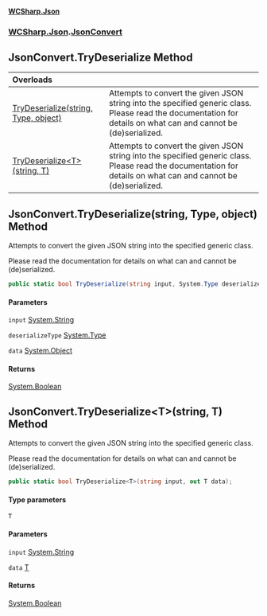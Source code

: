 #### [WCSharp\.Json](README.md 'README')
### [WCSharp\.Json](WCSharp.Json.md 'WCSharp\.Json').[JsonConvert](WCSharp.Json.JsonConvert.md 'WCSharp\.Json\.JsonConvert')

## JsonConvert\.TryDeserialize Method

| Overloads | |
| :--- | :--- |
| [TryDeserialize\(string, Type, object\)](WCSharp.Json.JsonConvert.TryDeserialize.md#WCSharp.Json.JsonConvert.TryDeserialize(string,System.Type,object) 'WCSharp\.Json\.JsonConvert\.TryDeserialize\(string, System\.Type, object\)') | Attempts to convert the given JSON string into the specified generic class\.   Please read the documentation for details on what can and cannot be (de)serialized. |
| [TryDeserialize&lt;T&gt;\(string, T\)](WCSharp.Json.JsonConvert.TryDeserialize.md#WCSharp.Json.JsonConvert.TryDeserialize_T_(string,T) 'WCSharp\.Json\.JsonConvert\.TryDeserialize\<T\>\(string, T\)') | Attempts to convert the given JSON string into the specified generic class\.   Please read the documentation for details on what can and cannot be (de)serialized. |

<a name='WCSharp.Json.JsonConvert.TryDeserialize(string,System.Type,object)'></a>

## JsonConvert\.TryDeserialize\(string, Type, object\) Method

Attempts to convert the given JSON string into the specified generic class\.

Please read the documentation for details on what can and cannot be (de)serialized.

```csharp
public static bool TryDeserialize(string input, System.Type deserializeType, out object data);
```
#### Parameters

<a name='WCSharp.Json.JsonConvert.TryDeserialize(string,System.Type,object).input'></a>

`input` [System\.String](https://learn.microsoft.com/en-us/dotnet/api/system.string 'System\.String')

<a name='WCSharp.Json.JsonConvert.TryDeserialize(string,System.Type,object).deserializeType'></a>

`deserializeType` [System\.Type](https://learn.microsoft.com/en-us/dotnet/api/system.type 'System\.Type')

<a name='WCSharp.Json.JsonConvert.TryDeserialize(string,System.Type,object).data'></a>

`data` [System\.Object](https://learn.microsoft.com/en-us/dotnet/api/system.object 'System\.Object')

#### Returns
[System\.Boolean](https://learn.microsoft.com/en-us/dotnet/api/system.boolean 'System\.Boolean')

<a name='WCSharp.Json.JsonConvert.TryDeserialize_T_(string,T)'></a>

## JsonConvert\.TryDeserialize\<T\>\(string, T\) Method

Attempts to convert the given JSON string into the specified generic class\.

Please read the documentation for details on what can and cannot be (de)serialized.

```csharp
public static bool TryDeserialize<T>(string input, out T data);
```
#### Type parameters

<a name='WCSharp.Json.JsonConvert.TryDeserialize_T_(string,T).T'></a>

`T`
#### Parameters

<a name='WCSharp.Json.JsonConvert.TryDeserialize_T_(string,T).input'></a>

`input` [System\.String](https://learn.microsoft.com/en-us/dotnet/api/system.string 'System\.String')

<a name='WCSharp.Json.JsonConvert.TryDeserialize_T_(string,T).data'></a>

`data` [T](WCSharp.Json.JsonConvert.md#WCSharp.Json.JsonConvert.TryDeserialize_T_(string,T).T 'WCSharp\.Json\.JsonConvert\.TryDeserialize\<T\>\(string, T\)\.T')

#### Returns
[System\.Boolean](https://learn.microsoft.com/en-us/dotnet/api/system.boolean 'System\.Boolean')